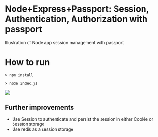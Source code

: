 # Node+Express+Passport: Session, Authentication, Authorization with passport

Illustration of Node app session management with passport

# How to run

`> npm install`

`> node index.js`

<img src="https://github.com/manju16832003/node-express-session-passport/blob/master/postman.png?raw=true"/>

## Further improvements

- Use Session to authenticate and persist the session in either Cookie or Session storage
- Use redis as a session storage
